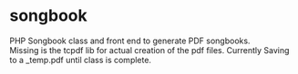 # songbook
PHP Songbook class and front end to generate PDF songbooks.<br>
Missing is the tcpdf lib for actual creation of the pdf files.
Currently Saving to a _temp.pdf until class is complete.
